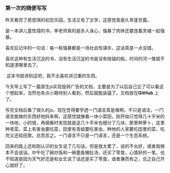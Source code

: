 ### 第一次的随便写写

​	昨天看完了房思琪的初恋乐园，生活又有了文学，这感觉真是久旱逢甘露。

​	是一本讲儿童性侵的书，李老师真的是杀人诛心，强暴了肉体还要连着灵魂一起强暴。

​	喜欢后记中的一句话：每一桩强暴都是一场社会性谋杀，这话真是一点没错。

​	喜欢这种有生活沉淀的书，没有生活沉淀的书是没有抛锚的船，时间的河一推就不知道漂哪里去了。

​	这本书就讲到这吧，我不太喜欢讲沉重的东西。

​	今天早上写了一篇原生js实现旋转广告的文档，主要是为了以后自己忘了可以看这个想起来，当然也有点小期待别人看到，然后就能装逼了。文档放在**GitHub** 上了。

​	写完文档后看了很久的js，现在觉得要学透一门语言真是难啊，不只是语法，一门语言能做的东西好他妈多啊，这感觉就像看一块小菜田，刚开始只觉得几十平米的一块地，小的很，再细看时发现就是这几十平米也细分了几块，那里种萝卜，这里种青菜，菜上有害虫要吃菜，田里有青蛙要吃害虫，种地的人家要吃田里的菜，吃完又还给田里。总而言之，一门语言不只是一门语言，还是一个生态系统。

​	回来的路上还和刚认识的女生说了几句话，但是我太累了，说的不太好，或者我根本不会说话。中午吃了碗炒饭和一碗墨鱼猪肚汤，还买了零食，心情好的一笔，也不知道是因为天气好还是和女生说了话还是买了零食，或者兼而有之，总之自己开心就好了。